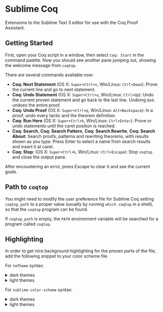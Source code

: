 Sublime Coq
===========

Extensions to the Sublime Text 3 editor for use with the Coq Proof Assistant.

Getting Started
---------------

First, open your Coq script in a window, then select `Coq: Start` in the command palette. Now you should see another pane jumping out, showing the welcome message from `coqtop`.

There are several commands available now:

* **Coq: Next Statement** (OS X: `Super+Ctrl+n`, Win/Linux: `Ctrl+Down`): Prove the current line and go to next statement.
* **Coq: Undo Statement** (OS X: `Super+Ctrl+u`, Win/Linux: `Ctrl+Up`): Undo the current proven statement and go back to the last line. Undoing `Qed.` undoes the entire proof.
* **Coq: Undo Proof** (OS X: `Super+Ctrl+p`, Win/Linux: `Alt+Backspace`): In a proof, undo every tactic and the theorem definition.
* **Coq: Run Here** (OS X: `Super+Ctrl+h`, Win/Linux: `Ctrl+Enter`): Prove or undo statements until the caret position is reached.
* **Coq: Search**, **Coq: Search Pattern**, **Coq: Search Rewrite**, **Coq: Search About**: Search proofs, patterns and rewriting theorems, with results shown as you type. Press Enter to select a name from search results and insert it at caret.
* **Coq: Stop**: (OS X: `Super+Ctrl+k`, Win/Linux: `Ctrl+Escape`): Stop `coqtop` and close the output pane.

After encountering an error, press Escape to clear it and see the current goals.

Path to `coqtop`
----------------

You might need to modify the user preference file for Sublime Coq setting `coqtop_path` to a proper value (usually by running `which coqtop` in a shell), so that the `coqtop` program can be found.

If `coqtop_path` is empty, the `PATH` environment variable will be searched for a program called `coqtop`.

Highlighting
------------

In order to get nice background highlighting for the proven parts of the file, add the following snippet to your color scheme file.

For `tmTheme` syntax:

<details><summary>dark themes</summary><p>

```xml
<dict>
  <key>name</key>
  <string>Error message</string>
  <key>scope</key>
  <string>message.error</string>
  <key>settings</key>
  <dict>
    <key>foreground</key>
    <string>#cc3333</string>
  </dict>
</dict>
<dict>
  <key>name</key>
  <string>Warning message</string>
  <key>scope</key>
  <string>message.warning</string>
  <key>settings</key>
  <dict>
    <key>foreground</key>
    <string>#ffcc00</string>
  </dict>
</dict>
<dict>
  <key>name</key>
  <string>Informational message</string>
  <key>scope</key>
  <string>message.info</string>
  <key>settings</key>
  <dict>
    <key>foreground</key>
    <string>#d5d5d5</string>
    <key>background</key>
    <string>#2b2b2b</string>
  </dict>
</dict>

<dict>
  <key>name</key>
  <string>Proven with Coq</string>
  <key>scope</key>
  <string>meta.proven.coq</string>
  <key>settings</key>
  <dict>
    <key>background</key>
    <string>#058D050D</string>
    <key>foreground</key>
    <string>#05a505</string>
  </dict>
</dict>
```
</p></details>

<details><summary>light themes</summary><p>

```xml
<dict>
  <key>name</key>
  <string>Proven with Coq</string>
  <key>scope</key>
  <string>meta.proven.coq</string>
  <key>settings</key>
  <dict>
    <key>background</key>
    <string>#002800</string>
  </dict>
</dict>
```
</p></details>

For `sublime-color-scheme` syntax:

<details><summary>dark themes</summary><p>

```json
{
    "name": "Error message",
    "scope": "message.error",
    "foreground": "#cc3333"
},
{
    "name": "Warning message",
    "scope": "message.warning",
    "foreground": "#ffcc00"
},
{
    "name": "Informational message",
    "scope": "message.info",
    "foreground": "#d5d5d5",
    "background": "#2b2b2b"
},
{
    "name": "Proven with Coq",
    "scope": "meta.proven.coq",
    "background": "#058D050D",
    "foreground": "#7fa96f"
},
```
</p></details>

<details><summary>light themes</summary><p>

```json
{
    "name": "Proven with Coq",
    "scope": "meta.proven.coq",
    "background": "#002800",
},
```
</p></details>
